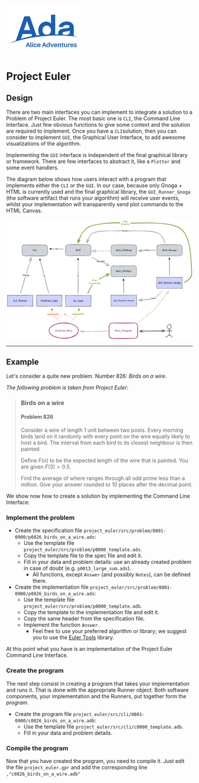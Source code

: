 <img src="../Alice_Adventures.png" width="200" />

# Project Euler

## Design

There are two main interfaces you can implement to integrate a solution to a
Problem of Project Euler. The most basic one is `CLI`, the Command Line
Interface. Just few obvious functions to give some context and the solution
are required to implement. Once you have a `CLI`solution, then you can
consider to implement `GUI`, the Graphical User Interface, to add awesome
visualizations of the algorithm.

Implementing the `GUI` interface is independent of the final graphical
library or framework. There are few interfaces to abstract it, like a
`Plotter` and some event handlers.

The diagram below shows how users interact with a program that implements
either the `CLI` or the `GUI`. In our case, because only Gnoga + HTML is
currently used and the final graphical library, the `GUI_Runner_Gnoga` (the
software artifact that runs your algorithm) will receive user events, whilst
your implementation will transparently send plot commands to the HTML Canvas.

<img src="design.png" width="800" />

---
## Example

Let's consider a quite new problem. Number 826: _Birds on a wire_.

_The following problem is taken from Project Euler:_
> ### Birds on a wire
> #### Problem 826
> 
> Consider a wire of length $1$ unit between two posts. Every morning birds
> land on it randomly with every point on the wire equally likely to host a
> bird. The interval from each bird to its closest neighbour is then painted.
>
> Define $F(n)$ to be the expected length of the wire that is painted. You
> are given $F(3) = 0.5$.
>
> Find the average of where ranges through all odd prime less than a million.
> Give your answer rounded to $10$ places after the decimal point.

We show now how to create a solution by implementing the Command Line
Interface:

### Implement the problem

   * Create the specification file
     `project_euler/src/problem/0801-0900/p0826_birds_on_a_wire.ads`:
     * Use the template file `project_euler/src/problem/p0000_template.ads`.
     * Copy the template file to the spec file and edit it.
     * Fill in your data and problem details: use an already created problem
       in case of doubt (e.g. `p0013_large_sum.ads`).
       * All functions, except `Answer` (and possibly `Notes`), can be
         defined there.
   * Create the implementation file
     `project_euler/src/problem/0801-0900/p0826_birds_on_a_wire.ads`:
     * Use the template file `project_euler/src/problem/p0000_template.adb`.
     * Copy the template to the implementation file and edit it.
     * Copy the same header from the specification file.
     * Implement the function `Answer`.
       * Feel free to use your preferred algorithm or library; we suggest you
         to use the [Euler Tools](https://github.com/rocher/euler_tools)
         library.

At this point what you have is an implementation of the Project Euler Command
Line Interface.

### Create the program

The next step consist in creating a program that takes your implementation
and runs it. That is done with the appropriate Runner object. Both software
components, your implementation and the Runners, put together form the
*program*.

   * Create the program file
     `project_euler/src/cli/0801-0900/c0826_birds_on_a_wire.adb`:
     * Use the template file `project_euler/src/cli/c0000_template.adb`.
     * Fill in your data and problem details.

### Compile the program

Now that you have created the program, you need to compile it. Just edit the
file `project_euler.gpr` and add the corresponding line `,"c0826_birds_on_a_wire.adb"`